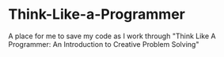 # Think-Like-a-Programmer
A place for me to save my code as I work through "Think Like A Programmer: An Introduction to Creative Problem Solving"
